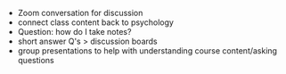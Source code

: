 - Zoom conversation for discussion
- connect class content back to psychology
- Question: how do I take notes?
- short answer Q's > discussion boards
- group presentations to help with understanding course content/asking questions